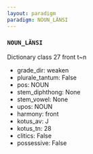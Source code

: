 ```yaml
---
layout: paradigm
paradigm: NOUN_LÄNSI
---
```

### ` NOUN_LÄNSI `

Dictionary class 27 front t~n
* grade_dir: weaken
* plurale_tantum: False
* pos: NOUN
* stem_diphthong: None
* stem_vowel: None
* upos: NOUN
* harmony: front
* kotus_av: J
* kotus_tn: 28
* clitics: False
* possessive: False
